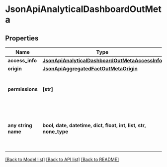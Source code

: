 # JsonApiAnalyticalDashboardOutMeta


## Properties
Name | Type | Description | Notes
------------ | ------------- | ------------- | -------------
**access_info** | [**JsonApiAnalyticalDashboardOutMetaAccessInfo**](JsonApiAnalyticalDashboardOutMetaAccessInfo.md) |  | [optional] 
**origin** | [**JsonApiAggregatedFactOutMetaOrigin**](JsonApiAggregatedFactOutMetaOrigin.md) |  | [optional] 
**permissions** | **[str]** | List of valid permissions for a logged-in user. | [optional] 
**any string name** | **bool, date, datetime, dict, float, int, list, str, none_type** | any string name can be used but the value must be the correct type | [optional]

[[Back to Model list]](../README.md#documentation-for-models) [[Back to API list]](../README.md#documentation-for-api-endpoints) [[Back to README]](../README.md)


